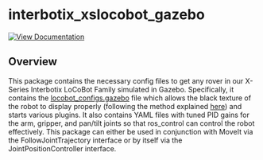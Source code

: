 # interbotix_xslocobot_gazebo

[![View Documentation](https://docs.trossenrobotics.com/docs_button.svg)](https://docs.trossenrobotics.com/interbotix_xslocobots_docs/ros1_packages/gazebo_simulation_configuration.html)

## Overview

This package contains the necessary config files to get any rover in our X-Series Interbotix LoCoBot Family simulated in Gazebo. Specifically, it contains the [locobot_configs.gazebo](config/locobot_configs.gazebo) file which allows the black texture of the robot to display properly (following the method explained [here](http://answers.gazebosim.org/question/16280/how-to-use-custom-textures-on-urdf-models-in-gazebo/)) and starts various plugins. It also contains YAML files with tuned PID gains for the arm, gripper, and pan/tilt joints so that ros_control can control the robot effectively. This package can either be used in conjunction with MoveIt via the FollowJointTrajectory interface or by itself via the JointPositionController interface.
